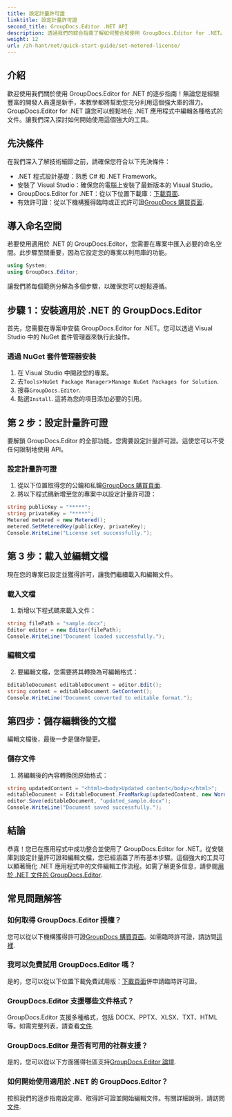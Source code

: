 ```yaml
---
title: 設定計量許可證
linktitle: 設定計量許可證
second_title: GroupDocs.Editor .NET API
description: 透過我們的綜合指南了解如何整合和使用 GroupDocs.Editor for .NET。在 .NET 應用程式中解鎖強大的文件編輯功能。
weight: 12
url: /zh-hant/net/quick-start-guide/set-metered-license/
---
```

## 介紹
歡迎使用我們關於使用 GroupDocs.Editor for .NET 的逐步指南！無論您是經驗豐富的開發人員還是新手，本教學都將幫助您充分利用這個強大庫的潛力。 GroupDocs.Editor for .NET 讓您可以輕鬆地在 .NET 應用程式中編輯各種格式的文件。讓我們深入探討如何開始使用這個強大的工具。
## 先決條件
在我們深入了解技術細節之前，請確保您符合以下先決條件：
- .NET 程式設計基礎：熟悉 C# 和 .NET Framework。
- 安裝了 Visual Studio：確保您的電腦上安裝了最新版本的 Visual Studio。
-  GroupDocs.Editor for .NET：從以下位置下載庫：[下載頁面](https://releases.groupdocs.com/editor/net/).
- 有效許可證：從以下機構獲得臨時或正式許可證[GroupDocs 購買頁面](https://purchase.groupdocs.com/temporary-license/).
## 導入命名空間
若要使用適用於 .NET 的 GroupDocs.Editor，您需要在專案中匯入必要的命名空間。此步驟至關重要，因為它設定您的專案以利用庫的功能。
```csharp
using System;
using GroupDocs.Editor;
```
讓我們將每個範例分解為多個步驟，以確保您可以輕鬆遵循。
## 步驟 1：安裝適用於 .NET 的 GroupDocs.Editor
首先，您需要在專案中安裝 GroupDocs.Editor for .NET。您可以透過 Visual Studio 中的 NuGet 套件管理器來執行此操作。
### 透過 NuGet 套件管理器安裝
1. 在 Visual Studio 中開啟您的專案。
2. 去`Tools`>`NuGet Package Manager`>`Manage NuGet Packages for Solution`.
3. 搜尋`GroupDocs.Editor`.
4. 點選`Install`.
這將為您的項目添加必要的引用。
## 第 2 步：設定計量許可證
要解鎖 GroupDocs.Editor 的全部功能，您需要設定計量許可證。這使您可以不受任何限制地使用 API。
### 設定計量許可證
1. 從以下位置取得您的公鑰和私鑰[GroupDocs 購買頁面](https://purchase.groupdocs.com/temporary-license/).
2. 將以下程式碼新增至您的專案中以設定計量許可證：
```csharp
string publicKey = "*****";
string privateKey = "*****";
Metered metered = new Metered();
metered.SetMeteredKey(publicKey, privateKey);
Console.WriteLine("License set successfully.");
```
## 第 3 步：載入並編輯文檔
現在您的專案已設定並獲得許可，讓我們繼續載入和編輯文件。
### 載入文檔
1. 新增以下程式碼來載入文件：
```csharp
string filePath = "sample.docx";
Editor editor = new Editor(filePath);
Console.WriteLine("Document loaded successfully.");
```
### 編輯文檔
2. 要編輯文檔，您需要將其轉換為可編輯格式：
```csharp
EditableDocument editableDocument = editor.Edit();
string content = editableDocument.GetContent();
Console.WriteLine("Document converted to editable format.");
```
## 第四步：儲存編輯後的文檔
編輯文檔後，最後一步是儲存變更。
### 儲存文件
1. 將編輯後的內容轉換回原始格式：
```csharp
string updatedContent = "<html><body>Updated content</body></html>";
editableDocument = EditableDocument.FromMarkup(updatedContent, new WordProcessingSaveOptions());
editor.Save(editableDocument, "updated_sample.docx");
Console.WriteLine("Document saved successfully.");
```
## 結論
恭喜！您已在應用程式中成功整合並使用了 GroupDocs.Editor for .NET。從安裝庫到設定計量許可證和編輯文檔，您已經涵蓋了所有基本步驟。這個強大的工具可以顯著簡化 .NET 應用程式中的文件編輯工作流程。如需了解更多信息，請參閱[用於 .NET 文件的 GroupDocs.Editor](https://tutorials.groupdocs.com/editor/net/).
## 常見問題解答
### 如何取得 GroupDocs.Editor 授權？
您可以從以下機構獲得許可證[GroupDocs 購買頁面](https://purchase.groupdocs.com/buy)。如需臨時許可證，請訪問[這裡](https://purchase.groupdocs.com/temporary-license/).
### 我可以免費試用 GroupDocs.Editor 嗎？
是的，您可以從以下位置下載免費試用版：[下載頁面](https://releases.groupdocs.com/)併申請臨時許可證。
### GroupDocs.Editor 支援哪些文件格式？
 GroupDocs.Editor 支援多種格式，包括 DOCX、PPTX、XLSX、TXT、HTML 等。如需完整列表，請查看[文件](https://tutorials.groupdocs.com/editor/net/).
### GroupDocs.Editor 是否有可用的社群支援？
是的，您可以從以下方面獲得社區支持[GroupDocs.Editor 論壇](https://forum.groupdocs.com/c/editor/20).
### 如何開始使用適用於 .NET 的 GroupDocs.Editor？
按照我們的逐步指南設定庫、取得許可證並開始編輯文件。有關詳細說明，請訪問[文件](https://tutorials.groupdocs.com/editor/net/).